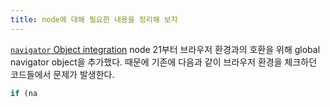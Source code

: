 ```yaml
---
title: node에 대해 필요한 내용을 정리해 보자
---
```

[`navigator` Object integration](https://nodejs.org/en/blog/announcements/v21-release-announce#navigator-object-integration)
node 21부터 브라우저 환경과의 호환을 위해 global navigator object을 추가했다. 때문에 
기존에 다음과 같이 브라우저 환경을 체크하던 코드들에서 문제가 발생한다.
```js
if (na
```